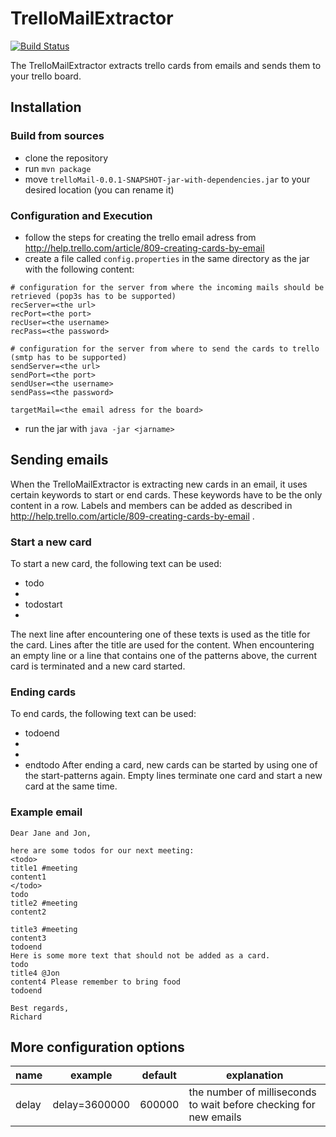 # TrelloMailExtractor
[![Build Status](https://travis-ci.org/125m125/TrelloMailExtractor.svg?branch=master)](https://travis-ci.org/125m125/TrelloMailExtractor)

The TrelloMailExtractor extracts trello cards from emails and sends them to your trello board.

## Installation
### Build from sources
- clone the repository
- run `mvn package`
- move `trelloMail-0.0.1-SNAPSHOT-jar-with-dependencies.jar` to your desired location (you can rename it)

### Configuration and Execution
- follow the steps for creating the trello email adress from http://help.trello.com/article/809-creating-cards-by-email
- create a file called `config.properties` in the same directory as the jar with the following content:
```
# configuration for the server from where the incoming mails should be retrieved (pop3s has to be supported)
recServer=<the url>
recPort=<the port>
recUser=<the username>
recPass=<the password>

# configuration for the server from where to send the cards to trello (smtp has to be supported)
sendServer=<the url>
sendPort=<the port>
sendUser=<the username>
sendPass=<the password>

targetMail=<the email adress for the board>
``` 
- run the jar with `java -jar <jarname>`

## Sending emails
When the TrelloMailExtractor is extracting new cards in an email, it uses certain keywords to start or end cards. These keywords have to be the only content in a row.
Labels and members can be added as described in http://help.trello.com/article/809-creating-cards-by-email .
### Start a new card
To start a new card, the following text can be used:
- todo
- <todo>
- todostart
- <todostart>
The next line after encountering one of these texts is used as the title for the card. Lines after the title are used for the content. When encountering an empty line or a line that contains one of the patterns above, the current card is terminated and a new card started.
### Ending cards
To end cards, the following text can be used:
- todoend
- </todo>
- </todostart>
- endtodo
After ending a card, new cards can be started by using one of the start-patterns again. Empty lines terminate one card and start a new card at the same time.
### Example email
```
Dear Jane and Jon,

here are some todos for our next meeting:
<todo>
title1 #meeting
content1
</todo>
todo
title2 #meeting
content2

title3 #meeting
content3
todoend
Here is some more text that should not be added as a card.
todo
title4 @Jon
content4 Please remember to bring food
todoend

Best regards,
Richard
```
## More configuration options
| name  | example       | default | explanation                                                        |
|-------|---------------|---------|--------------------------------------------------------------------|
| delay | delay=3600000 | 600000  | the number of milliseconds to wait before checking for new emails  |
